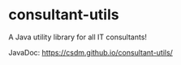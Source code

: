 # consultant-utils
A Java utility library for all IT consultants!

JavaDoc: https://csdm.github.io/consultant-utils/